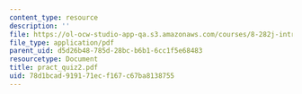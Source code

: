 ```yaml
---
content_type: resource
description: ''
file: https://ol-ocw-studio-app-qa.s3.amazonaws.com/courses/8-282j-introduction-to-astronomy-spring-2006/78d1bcad919171ecf167c67ba8138755_pract_quiz2.pdf
file_type: application/pdf
parent_uid: d5d26b48-785d-28bc-b6b1-6cc1f5e68483
resourcetype: Document
title: pract_quiz2.pdf
uid: 78d1bcad-9191-71ec-f167-c67ba8138755
---
```

